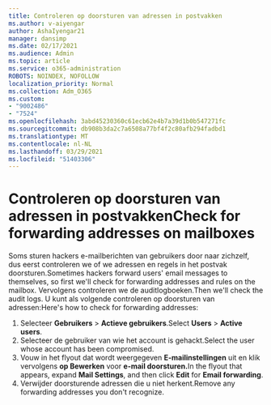```yaml
---
title: Controleren op doorsturen van adressen in postvakken
ms.author: v-aiyengar
author: AshaIyengar21
manager: dansimp
ms.date: 02/17/2021
ms.audience: Admin
ms.topic: article
ms.service: o365-administration
ROBOTS: NOINDEX, NOFOLLOW
localization_priority: Normal
ms.collection: Adm_O365
ms.custom:
- "9002486"
- "7524"
ms.openlocfilehash: 3abd45230360c61ecb62e4b7a39d1b0b547271fc
ms.sourcegitcommit: db908b3da2c7a6508a77bf4f2c80afb294fadbd1
ms.translationtype: MT
ms.contentlocale: nl-NL
ms.lasthandoff: 03/29/2021
ms.locfileid: "51403306"
---
```

# <a name="check-for-forwarding-addresses-on-mailboxes"></a><span data-ttu-id="c5978-102">Controleren op doorsturen van adressen in postvakken</span><span class="sxs-lookup"><span data-stu-id="c5978-102">Check for forwarding addresses on mailboxes</span></span>

<span data-ttu-id="c5978-103">Soms sturen hackers e-mailberichten van gebruikers door naar zichzelf, dus eerst controleren we of we adressen en regels in het postvak doorsturen.</span><span class="sxs-lookup"><span data-stu-id="c5978-103">Sometimes hackers forward users' email messages to themselves, so first we'll check for forwarding addresses and rules on the mailbox.</span></span> <span data-ttu-id="c5978-104">Vervolgens controleren we de auditlogboeken.</span><span class="sxs-lookup"><span data-stu-id="c5978-104">Then we'll check the audit logs.</span></span> <span data-ttu-id="c5978-105">U kunt als volgende controleren op doorsturen van adressen:</span><span class="sxs-lookup"><span data-stu-id="c5978-105">Here's how to check for forwarding addresses:</span></span>

1. <span data-ttu-id="c5978-106">Selecteer **Gebruikers**  >  **Actieve gebruikers**.</span><span class="sxs-lookup"><span data-stu-id="c5978-106">Select **Users** > **Active users**.</span></span>
1. <span data-ttu-id="c5978-107">Selecteer de gebruiker van wie het account is gehackt.</span><span class="sxs-lookup"><span data-stu-id="c5978-107">Select the user whose account has been compromised.</span></span>
1. <span data-ttu-id="c5978-108">Vouw in het flyout dat wordt weergegeven **E-mailinstellingen** uit en klik vervolgens **op Bewerken** voor **e-mail doorsturen.**</span><span class="sxs-lookup"><span data-stu-id="c5978-108">In the flyout that appears, expand **Mail Settings**, and then click **Edit** for **Email forwarding**.</span></span>
1. <span data-ttu-id="c5978-109">Verwijder doorsturende adressen die u niet herkent.</span><span class="sxs-lookup"><span data-stu-id="c5978-109">Remove any forwarding addresses you don't recognize.</span></span>